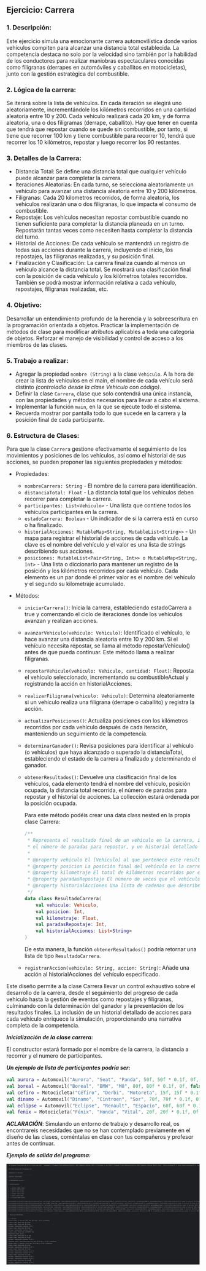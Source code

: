 
## Ejercicio: Carrera

### 1. Descripción:

Este ejercicio simula una emocionante carrera automovilística donde varios vehículos compiten para alcanzar una distancia total establecida. 
La competencia destaca no solo por la velocidad sino también por la habilidad de los conductores para realizar maniobras espectaculares conocidas como filigranas (derrapes en automóviles y caballitos en motocicletas), 
junto con la gestión estratégica del combustible. 

### 2. Lógica de la carrera:

Se iterará sobre la lista de vehículos. En cada iteración se elegirá uno aleatoriamente, incrementándole los kilómetros recorridos en una cantidad aleatoria entre 10 y 200. 
Cada vehículo realizará cada 20 km, y de forma aleatoria, una o dos filigramas (derrape, caballito). Hay que tener en cuenta que tendrá que repostar cuando se quede sin combustible, 
por tanto, si tiene que recorrer 100 km y tiene combustible para recorrer 10, tendrá que recorrer los 10 kilómetros, repostar y luego recorrer los 90 restantes.

### 3. Detalles de la Carrera:

   - Distancia Total: Se define una distancia total que cualquier vehículo puede alcanzar para completar la carrera.
   - Iteraciones Aleatorias: En cada turno, se selecciona aleatoriamente un vehículo para avanzar una distancia aleatoria entre 10 y 200 kilómetros.
   - Filigranas: Cada 20 kilometros recorridos, de forma aleatoria, los vehículos realizarán una o dos filigranas, lo que impacta el consumo de combustible.
   - Repostaje: Los vehículos necesitan repostar combustible cuando no tienen suficiente para completar la distancia planeada en un turno.
     Repostarán tantas veces como necesiten hasta completar la distancia del turno.
   - Historial de Acciones: De cada vehículo se mantendrá un registro de todas sus acciones durante la carrera, incluyendo el inicio, los repostajes,
     las filigranas realizadas, y su posición final.
   - Finalización y Clasificación: La carrera finaliza cuando al menos un vehículo alcance la distancia total. Se mostrará una clasificación final con la posición
     de cada vehículo y los kilómetros totales recorridos. También se podrá mostrar información relativa a cada vehículo, repostajes, filigranas realizadas, etc.

### 4. Objetivo:

Desarrollar un entendimiento profundo de la herencia y la sobreescritura en la programación orientada a objetos.
Practicar la implementación de métodos de clase para modificar atributos aplicables a toda una categoría de objetos.
Reforzar el manejo de visibilidad y control de acceso a los miembros de las clases.

### 5. Trabajo a realizar:

- Agregar la propiedad `nombre (String)` a la clase `Vehiculo`. A la hora de crear la lista de vehículos en el main, el nombre de cada vehículo será distinto *(controladlo desde la clase Vehiculo con código)*.
- Definir la clase `Carrera`, clase que solo contendrá una única instancia, con las propiedades y métodos necesarios para llevar a cabo el sistema.
- Implementar la función `main`, en la que se ejecute todo el sistema.
- Recuerda mostrar por pantalla todo lo que sucede en la carrera y la posición final de cada participante.

### 6. Estructura de Clases:

Para que la clase `Carrera` gestione efectivamente el seguimiento de los movimientos y posiciones de los vehículos, así como el historial de sus acciones, 
se pueden proponer las siguientes propiedades y métodos:

   - Propiedades:
      - `nombreCarrera: String` - El nombre de la carrera para identificación.
      - `distanciaTotal: Float` - La distancia total que los vehículos deben recorrer para completar la carrera.
      - `participantes: List<Vehiculo>` - Una lista que contiene todos los vehículos participantes en la carrera.
      - `estadoCarrera: Boolean` - Un indicador de si la carrera está en curso o ha finalizado.
      - `historialAcciones: MutableMap<String, MutableList<String>>` - Un mapa para registrar el historial de acciones de cada vehículo. La clave es el nombre
        del vehículo y el valor es una lista de strings describiendo sus acciones.
      - `posiciones: MutableList<Pair<String, Int>> o MutableMap<String, Int>` - Una lista o diccionario para mantener un registro de la posición y los kilómetros recorridos por cada vehículo.
        Cada elemento es un par donde el primer valor es el nombre del vehículo y el segundo su kilometraje acumulado.

   - Métodos:
      - `iniciarCarrera()`: Inicia la carrera, estableciendo estadoCarrera a true y comenzando el ciclo de iteraciones donde los vehículos avanzan y realizan acciones.
      - `avanzarVehiculo(vehiculo: Vehiculo)`: Identificado el vehículo, le hace avanzar una distancia aleatoria entre 10 y 200 km. Si el vehículo necesita repostar,
        se llama al método repostarVehiculo() antes de que pueda continuar. Este método llama a realizar filigranas.
      - `repostarVehiculo(vehiculo: Vehiculo, cantidad: Float)`: Reposta el vehículo seleccionado, incrementando su combustibleActual y registrando la acción en historialAcciones.
      - `realizarFiligrana(vehiculo: Vehiculo)`: Determina aleatoriamente si un vehículo realiza una filigrana (derrape o caballito) y registra la acción.
      - `actualizarPosiciones()`: Actualiza posiciones con los kilómetros recorridos por cada vehículo después de cada iteración, manteniendo un seguimiento de la competencia.
      - `determinarGanador()`: Revisa posiciones para identificar al vehículo (o vehículos) que haya alcanzado o superado la distanciaTotal, estableciendo el estado de la carrera
        a finalizado y determinando el ganador.
      - `obtenerResultados()`: Devuelve una clasificación final de los vehículos, cada elemento tendrá el nombre del vehiculo, posición ocupada, la distancia total recorrida,
        el número de paradas para repostar y el historial de acciones. La collección estará ordenada por la posición ocupada.

        Para este método podéis crear una data class nested en la propia clase Carrera:

         ```kotlin
         /**
          * Representa el resultado final de un vehículo en la carrera, incluyendo su posición final, el kilometraje total recorrido,
          * el número de paradas para repostar, y un historial detallado de todas las acciones realizadas durante la carrera.
          *
          * @property vehiculo El [Vehiculo] al que pertenece este resultado.
          * @property posicion La posición final del vehículo en la carrera, donde una posición menor indica un mejor rendimiento.
          * @property kilometraje El total de kilómetros recorridos por el vehículo durante la carrera.
          * @property paradasRepostaje El número de veces que el vehículo tuvo que repostar combustible durante la carrera.
          * @property historialAcciones Una lista de cadenas que describen las acciones realizadas por el vehículo a lo largo de la carrera, proporcionando un registro detallado de su rendimiento y estrategias.
          */
         data class ResultadoCarrera(
             val vehiculo: Vehiculo,
             val posicion: Int,
             val kilometraje: Float,
             val paradasRepostaje: Int,
             val historialAcciones: List<String>
         )
         ```

         De esta manera, la función `obtenerResultados()` podría retornar una lista de tipo `ResultadoCarrera`.
        
      - `registrarAccion(vehiculo: String, accion: String)`: Añade una acción al historialAcciones del vehículo especificado.

Este diseño permite a la clase Carrera llevar un control exhaustivo sobre el desarrollo de la carrera, desde el seguimiento del progreso de cada vehículo 
hasta la gestión de eventos como repostajes y filigranas, culminando con la determinación del ganador y la presentación de los resultados finales. 
La inclusión de un historial detallado de acciones para cada vehículo enriquece la simulación, proporcionando una narrativa completa de la competencia.

***Inicialización de la clase carrera:***

El constructor estará formado por el nombre de la carrera, la distancia a recorrer y el numero de participantes.

***Un ejemplo de lista de participantes podría ser:***

```kotlin
val aurora = Automovil("Aurora", "Seat", "Panda", 50f, 50f * 0.1f, 0f, true) // Coche eléctrico con capacidad de 50 litros, inicia con el 10%
val boreal = Automovil("Boreal", "BMW", "M8", 80f, 80f * 0.1f, 0f, false) // SUV híbrido con capacidad de 80 litros, inicia con el 10%
val cefiro = Motocicleta("Céfiro", "Derbi", "Motoreta", 15f, 15f * 0.1f, 0f, 500) // Motocicleta de gran cilindrada con capacidad de 15 litros, inicia con el 10%
val dinamo = Automovil("Dinamo", "Cintroen", "Sor", 70f, 70f * 0.1f, 0f, true) // Camioneta eléctrica con capacidad de 70 litros, inicia con el 10%
val eclipse = Automovil("Eclipse", "Renault", "Espacio", 60f, 60f * 0.1f, 0f, false) // Coupé deportivo con capacidad de 60 litros, inicia con el 10%
val fenix = Motocicleta("Fénix", "Honda", "Vital", 20f, 20f * 0.1f, 0f, 250) // Motocicleta eléctrica con capacidad de 20 litros, inicia con el 10%
```

***ACLARACIÓN***: Simulando un entorno de trabajo y desarrollo real, os encontrareis necesidades que no se han contemplado previamente en el diseño de las clases, 
coméntalas en clase con tus compañeros y profesor antes de continuar.

***Ejemplo de salida del programa:***

![image](Assets/Preview-Carrera.png)

